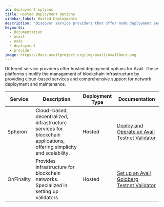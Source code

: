 ```yaml
---
id: deployment-options
title: Hosted Deployment Options
sidebar_label: Hosted Deployments
description: 'Discover service providers that offer node deployment services for Avail.'
keywords:
  - documentation
  - avail
  - node
  - deployment
  - provider
image: https://docs.availproject.org/img/avail/AvailDocs.png
---
```


Different service providers offer hosted deployment options for Avail. These platforms simplify the management of blockchain infrastructure by providing cloud-based services and comprehensive support for network deployment and maintenance.

| Service    | Description                                                                                                           | Deployment Type | Documentation                                                                                                                                   |
| ---------- |-----------------------------------------------------------------------------------------------------------------------| --------------- |-------------------------------------------------------------------------------------------------------------------------------------------------|
| Spheron    | Cloud-based, decentralized, infrastructure services for blockchain applications, offering simplicity and scalability. | Hosted          | [<ins>Deploy and Operate an Avail Testnet Validator</ins>](https://blog.spheron.network/deploy-an-avail-node-in-minutes-using-spheron-compute)  |
| OnFinality | Provides infrastructure for blockchain networks. Specialized in setting up validators.                                | Hosted          | [<ins>Set up an Avail Goldberg Testnet Validator</ins>](https://documentation.onfinality.io/support/set-up-an-avail-goldberg-testnet-validator) |
